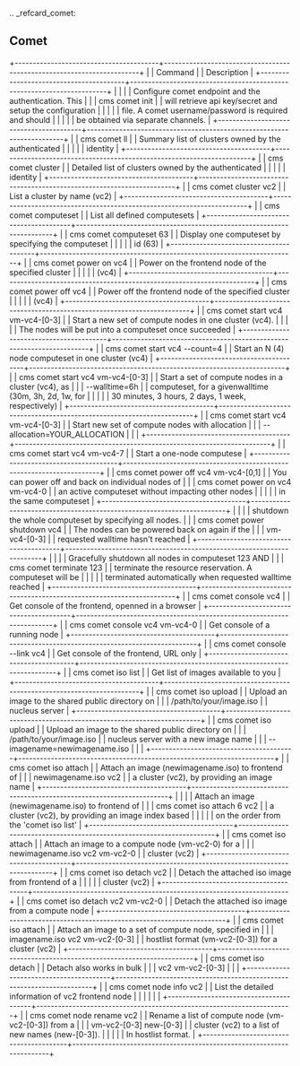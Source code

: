 .. _refcard_comet:

Comet
-------

+----------------------------------------+-----------------------------------------------------------------------+
| | Command                              | | Description                                                         |
+----------------------------------------+-----------------------------------------------------------------------+
| |                                      | | Configure comet endpoint and the authentication. This               |
| | cms comet init                       | | will retrieve api key/secret and setup the configuration            |
| |                                      | | file. A comet username/password is required and should              |
| |                                      | | be obtained via separate channels.                                  |
+----------------------------------------+-----------------------------------------------------------------------+
| | cms comet ll                         | | Summary list of clusters owned by the authenticated                 |
| |                                      | | identity                                                            |
+----------------------------------------+-----------------------------------------------------------------------+
| | cms comet cluster                    | | Detailed list of clusters owned by the authenticated                |
| |                                      | | identity                                                            |
+----------------------------------------+-----------------------------------------------------------------------+
| | cms comet cluster vc2                | | List a cluster by name (vc2)                                        |
+----------------------------------------+-----------------------------------------------------------------------+
| | cms comet computeset                 | | List all defined computesets                                        |
+----------------------------------------+-----------------------------------------------------------------------+
| | cms comet computeset 63              | | Display one computeset by specifying the computeset                 |
| |                                      | | id (63)                                                             |
+----------------------------------------+-----------------------------------------------------------------------+
| | cms comet power on vc4               | | Power on the frontend node of the specified cluster                 |
| |                                      | | (vc4)                                                               |
+----------------------------------------+-----------------------------------------------------------------------+
| | cms comet power off vc4              | | Power off the frontend node of the specified cluster                |
| |                                      | | (vc4)                                                               |
+----------------------------------------+-----------------------------------------------------------------------+
| | cms comet start vc4 vm-vc4-[0-3]     | | Start a new set of compute nodes in one cluster (vc4).              |
| |                                      | | The nodes will be put into a computeset once succeeded              |
+----------------------------------------+-----------------------------------------------------------------------+
| | cms comet start vc4 --count=4        | | Start an N (4) node computeset in one cluster (vc4)                 |
+----------------------------------------+-----------------------------------------------------------------------+
| | cms comet start vc4 vm-vc4-[0-3]     | | Start a set of compute nodes in a cluster (vc4), as                 |
| |    --walltime=6h                     | | computeset, for a givenwalltime (30m, 3h, 2d, 1w, for               |
| |                                      | | 30 minutes, 3 hours, 2 days, 1 week, respectively)                  |
+----------------------------------------+-----------------------------------------------------------------------+
| | cms comet start vc4 vm-vc4-[0-3]     | | Start new set of compute nodes with allocation                      |
| |    --allocation=YOUR_ALLOCATION      | |                                                                     |
+----------------------------------------+-----------------------------------------------------------------------+
| | cms comet start vc4 vm-vc4-7         | | Start a one-node computese                                          |
+----------------------------------------+-----------------------------------------------------------------------+
| | cms comet power off vc4 vm-vc4-[0,1] | | You can power off and back on individual nodes of                   |
| | cms comet power on vc4 vm-vc4-0      | | an active computeset without impacting other nodes                  |
| |                                      | | in the same computeset                                              |
+----------------------------------------+-----------------------------------------------------------------------+
| |                                      | | shutdown the whole computeset by specifying all nodes.              |
| | cms comet power shutdown vc4         | | The nodes can be powered back on again if the                       |
| |     vm-vc4-[0-3]                     | | requested walltime hasn't reached                                   |
+----------------------------------------+-----------------------------------------------------------------------+
| |                                      | | Gracefully shutdown all nodes in computeset 123 AND                 |
| | cms comet terminate 123              | | terminate the resource reservation. A computeset will be            |
| |                                      | | terminated automatically when requested walltime reached            |
+----------------------------------------+-----------------------------------------------------------------------+
| | cms comet console vc4                | | Get console of the frontend, openned in a browser                   |
+----------------------------------------+-----------------------------------------------------------------------+
| | cms comet console vc4 vm-vc4-0       | | Get console of a running node                                       |
+----------------------------------------+-----------------------------------------------------------------------+
| | cms comet console --link vc4         | | Get console of the frontend, URL only                               |
+----------------------------------------+-----------------------------------------------------------------------+
| | cms comet iso list                   | | Get list of images available to you                                 |
+----------------------------------------+-----------------------------------------------------------------------+
| | cms comet iso upload                 | | Upload an image to the shared public directory on                   |
| |    /path/to/your/image.iso           | | nucleus server                                                      |
+----------------------------------------+-----------------------------------------------------------------------+
| | cms comet iso upload                 | | Upload an image to the shared public directory on                   |
| |    /path/to/your/image.iso           | | nucleus server with a new image name                                |
| |    --imagename=newimagename.iso      | |                                                                     |
+----------------------------------------+-----------------------------------------------------------------------+
| | cms comet iso attach                 | | Attach an image (newimagename.iso) to frontend of                   |
| |    newimagename.iso vc2              | | a cluster (vc2), by providing an image name                         |
+----------------------------------------+-----------------------------------------------------------------------+
| |                                      | | Attach an image (newimagename.iso) to frontend of                   |
| | cms comet iso attach 6 vc2           | | a cluster (vc2), by providing an image index based                  |
| |                                      | | on the order from the 'comet iso list'                              |
+----------------------------------------+-----------------------------------------------------------------------+
| | cms comet iso attach                 | | Attach an image to a compute node (vm-vc2-0) for a                  |
| |    newimagename.iso vc2 vm-vc2-0     | | cluster (vc2)                                                       |
+----------------------------------------+-----------------------------------------------------------------------+
| | cms comet iso detach vc2             | | Detach the attached iso image from frontend of a                    |
| |                                      | | cluster (vc2)                                                       |
+----------------------------------------+-----------------------------------------------------------------------+
| | cms comet iso detach vc2 vm-vc2-0    | | Detach the attached iso image from a compute node                   |
+----------------------------------------+-----------------------------------------------------------------------+
| | cms comet iso attach                 | | Attach an image to a set of compute node, specified in              |
| |    imagename.iso vc2 vm-vc2-[0-3]    | | hostlist format (vm-vc2-[0-3]) for a cluster (vc2)                  |
+----------------------------------------+-----------------------------------------------------------------------+
| | cms comet iso detach                 | | Detach also works in bulk                                           |
| |    vc2 vm-vc2-[0-3]                  | |                                                                     |
+----------------------------------------+-----------------------------------------------------------------------+
| | cms comet node info vc2              | | List the detailed information of vc2 frontend node                  |
| |                                      | |                                                                     |
+----------------------------------------+-----------------------------------------------------------------------+
| | cms comet node rename vc2            | | Rename a list of compute node (vm-vc2-[0-3]) from a                 |
| |    vm-vc2-[0-3] new-[0-3]            | | cluster (vc2) to a list of new names (new-[0-3]).                   |
| |                                      | | In hostlist format.                                                 |
+----------------------------------------+-----------------------------------------------------------------------+

